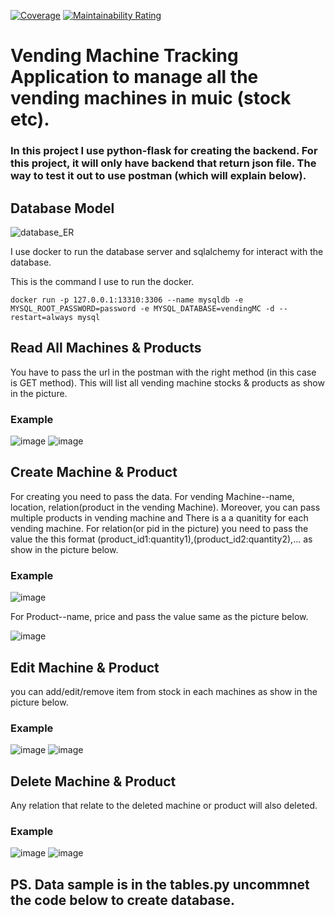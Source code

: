 [![Coverage](https://sonarcloud.io/api/project_badges/measure?project=Aurorayyyyy_SoftwareEngA1&metric=coverage)](https://sonarcloud.io/summary/new_code?id=Aurorayyyyy_SoftwareEngA1)
[![Maintainability Rating](https://sonarcloud.io/api/project_badges/measure?project=Aurorayyyyy_SoftwareEngA1&metric=sqale_rating)](https://sonarcloud.io/summary/new_code?id=Aurorayyyyy_SoftwareEngA1)
# Vending Machine Tracking Application to manage all the vending machines in muic (stock etc).

### In this project I use python-flask for creating the backend. For this project, it will only have backend that return json file. The way to test it out to use postman (which will explain below).

## Database Model
![database_ER](https://user-images.githubusercontent.com/104582029/221108080-edadfe66-78eb-4a25-b8f4-7599d7fb92d7.png)

I use docker to run the database server and sqlalchemy for interact with the database.

This is the command I use to run the docker.
```
docker run -p 127.0.0.1:13310:3306 --name mysqldb -e MYSQL_ROOT_PASSWORD=password -e MYSQL_DATABASE=vendingMC -d --restart=always mysql
```

## Read All Machines & Products
You have to pass the url in the postman with the right method (in this case is GET method).
This will list all vending machine stocks & products as show in the picture.

### Example
![image](https://user-images.githubusercontent.com/104582029/213472163-3f95cafd-a6d7-4b06-9378-4b2e405da675.png)
![image](https://user-images.githubusercontent.com/104582029/213482636-950794da-f668-4533-9a0f-ebca5f959150.png)


## Create Machine & Product
For creating you need to pass the data. For vending Machine--name, location, relation(product in the vending Machine).
Moreover, you can pass multiple products in vending machine and There is a a quanitity for each vending machine.
For relation(or pid in the picture) you need to pass the value the this format (product_id1:quantity1),(product_id2:quantity2),... as show in the picture below.

### Example
![image](https://user-images.githubusercontent.com/104582029/213473443-781ce200-4152-43a9-8995-23ce8080408d.png)

For Product--name, price and pass the value same as the picture below.

![image](https://user-images.githubusercontent.com/104582029/213473502-34674d4c-c08d-4d1e-8c38-519d445c5abc.png)

## Edit Machine & Product

you can add/edit/remove item from stock in each machines as show in the picture below.

### Example
![image](https://user-images.githubusercontent.com/104582029/213480583-454dfa5b-b37d-4462-b05d-1e5e798a3155.png)
![image](https://user-images.githubusercontent.com/104582029/213483266-78fae274-c745-4b4e-9e24-9f9a64516ca5.png)

## Delete Machine & Product

Any relation that relate to the deleted machine or product will also deleted.

### Example
![image](https://user-images.githubusercontent.com/104582029/213484638-d29420b2-8bb6-45bb-833f-0000d4b4df62.png)
![image](https://user-images.githubusercontent.com/104582029/213484668-9418bf76-3a4d-4d0a-bf73-9c87c7db0f8c.png)

## PS. Data sample is in the tables.py uncommnet the code below to create database.
